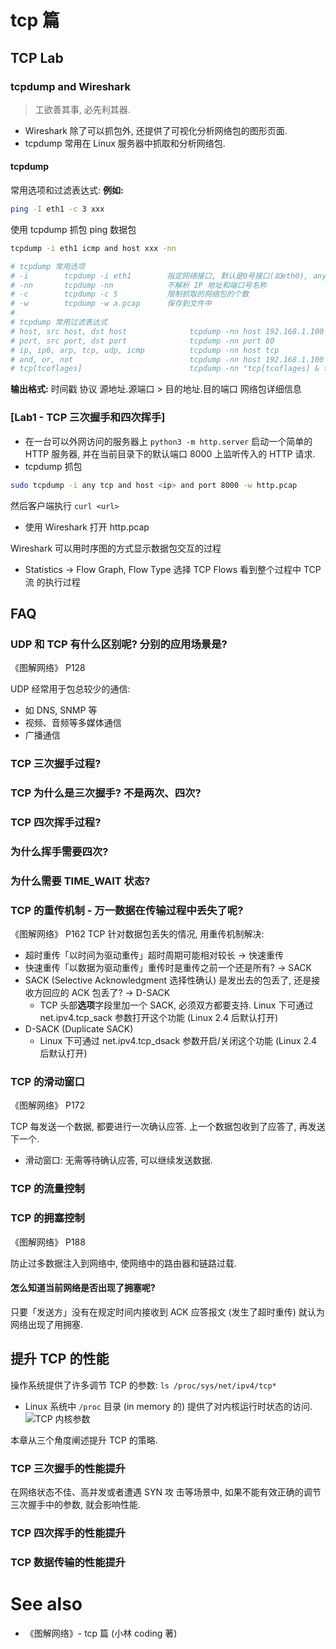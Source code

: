 
# tcp 篇

## TCP Lab 
### tcpdump and Wireshark
> 工欲善其事, 必先利其器.
*  Wireshark 除了可以抓包外, 还提供了可视化分析网络包的图形⻚面.
* tcpdump 常用在 Linux 服务器中抓取和分析网络包.

#### tcpdump
常用选项和过滤表达式:
**例如:**
```bash
ping -I eth1 -c 3 xxx
```
使用 tcpdump 抓包 ping 数据包
```bash
tcpdump -i eth1 icmp and host xxx -nn
```

```bash
# tcpdump 常用选项
# -i        tcpdump -i eth1        指定网络接口, 默认是0号接口(如eth0), any表示所有接口
# -nn       tcpdump -nn            不解析 IP 地址和端口号名称
# -c        tcpdump -c 5           限制抓取的网络包的个数
# -w        tcpdump -w a.pcap      保存到文件中
#
# tcpdump 常用过滤表达式
# host, src host, dst host              tcpdump -nn host 192.168.1.100              主机过滤
# port, src port, dst port              tcpdump -nn port 80                         端口过滤
# ip, ip6, arp, tcp, udp, icmp          tcpdump -nn host tcp                        协议过滤
# and, or, not                          tcpdump -nn host 192.168.1.100 and port 80  逻辑表达式
# tcp[tcoflages]                        tcpdump -nn "tcp[tcoflages] & tcp-syn !=0"  特定状态的 TCP 包
```
**输出格式:** 时间戳 协议 源地址.源端口 > 目的地址.目的端口 网络包详细信息

### [Lab1 - TCP 三次握手和四次挥手]
* 在一台可以外网访问的服务器上 `python3 -m http.server` 启动一个简单的 HTTP 服务器, 并在当前目录下的默认端口 8000 上监听传入的 HTTP 请求.
* tcpdump 抓包
```bash
sudo tcpdump -i any tcp and host <ip> and port 8000 -w http.pcap
```
然后客户端执行 `curl <url>`
* 使用 Wireshark 打开 http.pcap


Wireshark 可以用时序图的方式显示数据包交互的过程
* Statistics -> Flow Graph, Flow Type 选择 TCP Flows 看到整个过程中 TCP 流 的执行过程



## FAQ
### UDP 和 TCP 有什么区别呢? 分别的应用场景是?
《图解网络》 P128

UDP 经常用于包总较少的通信:
* 如 DNS, SNMP 等 
* 视频、音频等多媒体通信
* 广播通信
  
### TCP 三次握手过程? 

### TCP 为什么是三次握手? 不是两次、四次?

### TCP 四次挥手过程?

### 为什么挥手需要四次?

### 为什么需要 TIME_WAIT 状态?


### TCP 的重传机制 - 万一数据在传输过程中丢失了呢?
《图解网络》 P162
TCP 针对数据包丢失的情况, 用重传机制解决:
* 超时重传「以时间为驱动重传」超时周期可能相对较⻓ -> 快速重传
* 快速重传「以数据为驱动重传」重传时是重传之前一个还是所有? -> SACK
* SACK (Selective Acknowledgment 选择性确认) 是发出去的包丢了, 还是接收方回应的 ACK 包丢了? -> D-SACK
  * TCP 头部**选项**字段里加一个 SACK, 必须双方都要支持. Linux 下可通过 net.ipv4.tcp_sack 参数打开这个功能 (Linux 2.4 后默认打开)
* D-SACK (Duplicate SACK)
  * Linux 下可通过 net.ipv4.tcp_dsack 参数开启/关闭这个功能 (Linux 2.4 后默认打开)



### TCP 的滑动窗口
《图解网络》 P172

TCP 每发送一个数据, 都要进行一次确认应答. 上一个数据包收到了应答了, 再发送下一个.
* 滑动窗口: 无需等待确认应答, 可以继续发送数据.

### TCP 的流量控制

### TCP 的拥塞控制
《图解网络》 P188

防止过多数据注入到网络中, 使网络中的路由器和链路过载.

#### 怎么知道当前网络是否出现了拥塞呢?
只要「发送方」没有在规定时间内接收到 ACK 应答报文 (发生了超时重传) 就认为网络出现了用拥塞.


## 提升 TCP 的性能
操作系统提供了许多调节 TCP 的参数: `ls /proc/sys/net/ipv4/tcp*`
* Linux 系统中 `/proc` 目录 (in memory 的) 提供了对内核运行时状态的访问.
![TCP 内核参数](https://pic3.zhimg.com/80/v2-babe9549eeef43ccf515f5ca5bb6abd6_1440w.webp)

本章从三个⻆度阐述提升 TCP 的策略.

### TCP 三次握手的性能提升
在网络状态不佳、高并发或者遭遇 SYN 攻 击等场景中, 如果不能有效正确的调节三次握手中的参数, 就会影响性能.




### TCP 四次挥手的性能提升


### TCP 数据传输的性能提升

# See also
* 《图解网络》- tcp 篇 (小林 coding 著)